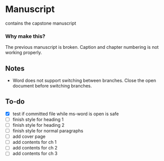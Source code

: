 # Manuscript

contains the capstone manuscript

### Why make this?

The previous manuscript is broken. Caption and chapter numbering is not working properly.

## Notes

* Word does not support switching between branches. Close the open document before switching branches.

## To-do

- [x] test if committed file while ms-word is open is safe
- [ ] finish style for heading 1
- [ ] finish style for heading 2
- [ ] finish style for normal paragraphs
- [ ] add cover page
- [ ] add contents for ch 1
- [ ] add contents for ch 2
- [ ] add contents for ch 3
